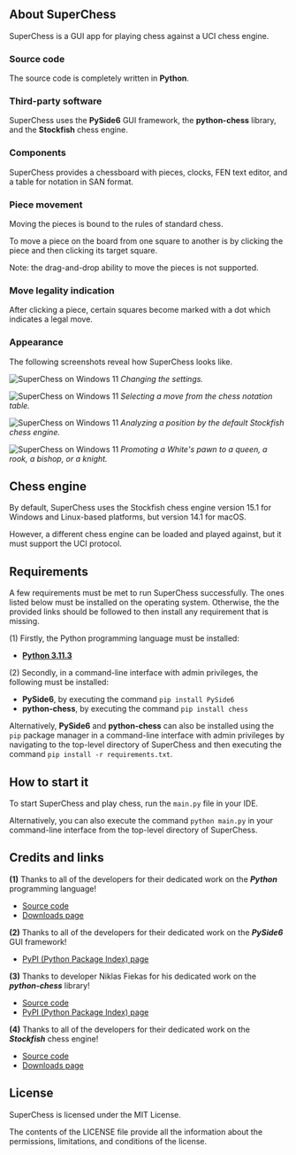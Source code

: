 ## About SuperChess

SuperChess is a GUI app for playing chess against a UCI chess engine.

### Source code

The source code is completely written in **Python**.

### Third-party software

SuperChess uses the **PySide6** GUI framework, the **python-chess**
library, and the **Stockfish** chess engine.

### Components

SuperChess provides a chessboard with pieces, clocks, FEN text editor,
and a table for notation in SAN format.

### Piece movement

Moving the pieces is bound to the rules of standard chess.

To move a piece on the board from one square to another is by clicking
the piece and then clicking its target square.

Note: the drag-and-drop ability to move the pieces is not supported.

### Move legality indication

After clicking a piece, certain squares become marked with a dot which
indicates a legal move.

### Appearance

The following screenshots reveal how SuperChess looks like.

![SuperChess on Windows 11](https://user-images.githubusercontent.com/14254085/169717173-103d35a6-473f-4a2f-a5d4-2955a3a111f5.png "SuperChess on Windows 11")
*Changing the settings.*

![SuperChess on Windows 11](https://user-images.githubusercontent.com/14254085/168563769-1f992997-1cbb-42ba-9fde-4d007301711a.png "SuperChess on Windows 11")
*Selecting a move from the chess notation table.*

![SuperChess on Windows 11](https://user-images.githubusercontent.com/14254085/168564923-517f123b-00a1-439f-8adb-fb157d1d9f0e.png "SuperChess on Windows 11")
*Analyzing a position by the default Stockfish chess engine.*

![SuperChess on Windows 11](https://user-images.githubusercontent.com/14254085/171037972-29497da1-d750-4dbc-bced-2bcee1b2c858.png "SuperChess on Windows 11")
*Promoting a White's pawn to a queen, a rook, a bishop, or a knight.*

## Chess engine

By default, SuperChess uses the Stockfish chess engine version 15.1 for
Windows and Linux-based platforms, but version 14.1 for macOS.

However, a different chess engine can be loaded and played against, but
it must support the UCI protocol.

## Requirements

A few requirements must be met to run SuperChess successfully. The ones
listed below must be installed on the operating system. Otherwise, the
the provided links should be followed to then install any requirement
that is missing.

(1) Firstly, the Python programming language must be installed:

- [**Python 3.11.3**](https://www.python.org/downloads/release/python-3113)

(2) Secondly, in a command-line interface with admin privileges, the
following must be installed:

- **PySide6**, by executing the command `pip install PySide6`
- **python-chess**, by executing the command `pip install chess`

Alternatively, **PySide6** and **python-chess** can also be installed
using the `pip` package manager in a command-line interface with admin
privileges by navigating to the top-level directory of SuperChess and
then executing the command `pip install -r requirements.txt`.

## How to start it

To start SuperChess and play chess, run the `main.py` file in your IDE.

Alternatively, you can also execute the command `python main.py` in your
command-line interface from the top-level directory of SuperChess.

## Credits and links

**(1)** Thanks to all of the developers for their dedicated work on the
**_Python_** programming language!

- [Source code](https://github.com/python/cpython)
- [Downloads page](https://www.python.org/downloads)

**(2)** Thanks to all of the developers for their dedicated work on the
**_PySide6_** GUI framework!

- [PyPI (Python Package Index) page](https://pypi.org/project/PySide6)

**(3)** Thanks to developer Niklas Fiekas for his dedicated work on the
**_python-chess_** library!

- [Source code](https://github.com/niklasf/python-chess)
- [PyPI (Python Package Index) page](https://pypi.org/project/chess)

**(4)** Thanks to all of the developers for their dedicated work on the
**_Stockfish_** chess engine!

- [Source code](https://github.com/official-stockfish/Stockfish)
- [Downloads page](https://stockfishchess.org/download)

## License

SuperChess is licensed under the MIT License.

The contents of the LICENSE file provide all the information about the
permissions, limitations, and conditions of the license.
